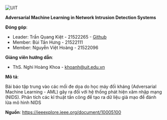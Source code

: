 ![UIT](https://img.shields.io/badge/from-UIT%20VNUHCM-blue?style=for-the-badge&link=https%3A%2F%2Fwww.uit.edu.vn%2F)

**Adversarial Machine Learning in Network Intrusion Detection Systems**

**Đóng góp**:

- Leader: Trần Quang Kiệt - 21522265 - [Github](https://github.com/KietTranUIT)
- Member: Bùi Tấn Hưng - 21522111
- Member: Nguyễn Việt Hoàng - 21522096

**Giảng viên hướng dẫn**:

- ThS. Nghi Hoàng Khoa - khoanh@uit.edu.vn

**Mô tả**:

Bài báo tập trung vào các mối đe dọa do học máy đối kháng (Adversarial Machine Learning - AML) gây ra đối với hệ thống phát hiện xâm nhập mạng (NIDS). Phân tích các kĩ thuật tấn công để tạo ra dữ liệu giả mạo để đánh lừa mô hình NIDS

**Nguồn**: https://ieeexplore.ieee.org/document/10005100 
